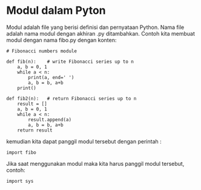 # **Modul dalam Pyton**

Modul adalah file yang berisi definisi dan pernyataan Python. Nama file adalah nama modul dengan akhiran .py ditambahkan. Contoh kita membuat modul dengan nama fibo.py dengan konten:

```
# Fibonacci numbers module

def fib(n):    # write Fibonacci series up to n
    a, b = 0, 1
    while a < n:
        print(a, end=' ')
        a, b = b, a+b
    print()

def fib2(n):   # return Fibonacci series up to n
    result = []
    a, b = 0, 1
    while a < n:
        result.append(a)
        a, b = b, a+b
    return result
```

kemudian kita dapat panggil modul tersebut dengan perintah :
```
import fibo
```
Jika saat menggunakan modul maka kita harus panggil modul tersebut, contoh:

```
import sys
```
